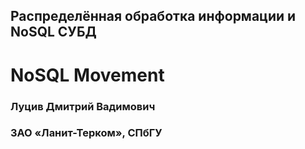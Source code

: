 ## Распределённая обработка информации и NoSQL СУБД

# NoSQL Movement

### Луцив Дмитрий Вадимович
### ЗАО «Ланит-Терком», СПбГУ
